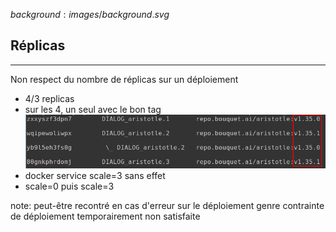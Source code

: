 $background:images/background.svg$
## Réplicas
---
Non respect du nombre de réplicas sur un déploiement  

* 4/3 replicas
* sur les 4, un seul avec le bon tag
![replicas](images/replicas.png)
* docker service scale=3 sans effet
* scale=0 puis scale=3

note:
peut-être recontré en cas d'erreur sur le déploiement genre contrainte de déploiement temporairement non satisfaite
